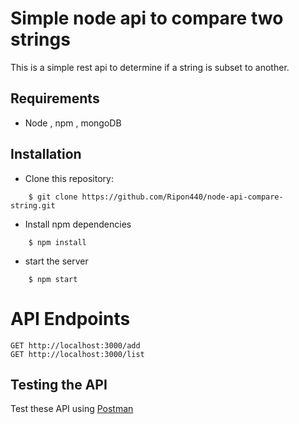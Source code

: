 # Simple node api to compare two strings

This is a simple rest api to determine if a string is subset to another. 

## Requirements

- Node , npm , mongoDB

<!-- ## Installation

- Clone the repo: `git clone https://github.com/Ripon440/node-api-compare-string.git`
- Install dependencies: `npm install`
- Start the server: `npm start` -->

## Installation
* Clone this repository:
```
    $ git clone https://github.com/Ripon440/node-api-compare-string.git
```
* Install npm dependencies
```
    $ npm install
```
* start the server
```
    $ npm start
```

# API Endpoints

```
GET http://localhost:3000/add
GET http://localhost:3000/list
```

## Testing the API
Test these API using [Postman](https://www.getpostman.com/downloads/)
